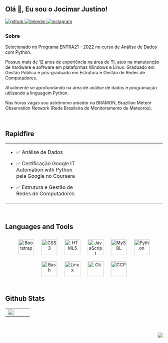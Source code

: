 ## Olá 👋, Eu sou o Jocimar Justino!  
  

<a href="https://github.com/jocimarjustino" target="_blank">
<img src=https://img.shields.io/badge/github-%2324292e.svg?&style=for-the-badge&logo=github&logoColor=white alt=github style="margin-bottom: 5px;" />
</a>
<a href="https://linkedin.com/in/jocimarjustino" target="_blank">
<img src=https://img.shields.io/badge/linkedin-%231E77B5.svg?&style=for-the-badge&logo=linkedin&logoColor=white alt=linkedin style="margin-bottom: 5px;" />
</a>
<a href="https://instagram.com/jocimarjustino" target="_blank">
<img src=https://img.shields.io/badge/instagram-%23000000.svg?&style=for-the-badge&logo=instagram&logoColor=white alt=instagram style="margin-bottom: 5px;" />
</a>  
  



### Sobre  
Selecionado no Programa ENTRA21 - 2022 no curso de Análise de Dados com Python.

Possuo mais de 12 anos de experiência na área de TI, atuo na manutenção de hardware e software em plataformas Windows e Linux. Graduado em Gestão Pública e pós-graduado em Estrutura e Gestão de Redes de Computadores. 

Atualmente se aprofundando na área de análise de dados e programação utilizando a linguagem Python.

Nas horas vagas sou astrônomo amador na BRAMON, Brazilian Meteor Observation Network (Rede Brasileira de Monitoramento de Meteoros). 
  
  

<br/>  


## Rapidfire  
<table><tr><td valign="top" width="50%">

- ✅ Análise de Dados  
  

- ✅ Certificação Google IT Automation with Python pela Google no Coursera   
  

- ✅ Estrutura e Gestão de Redes de Computadores  


</td><td valign="top" width="50%">



</td></tr></table>  

<br/>  


## Languages and Tools  
<div align="center">  
<a href="https://getbootstrap.com/docs/3.4/javascript/" target="_blank"><img style="margin: 10px" src="https://profilinator.rishav.dev/skills-assets/bootstrap-plain.svg" alt="Bootstrap" height="50" /></a>  
<a href="https://www.w3schools.com/css/" target="_blank"><img style="margin: 10px" src="https://profilinator.rishav.dev/skills-assets/css3-original-wordmark.svg" alt="CSS3" height="50" /></a>  
<a href="https://en.wikipedia.org/wiki/HTML5" target="_blank"><img style="margin: 10px" src="https://profilinator.rishav.dev/skills-assets/html5-original-wordmark.svg" alt="HTML5" height="50" /></a>  
<a href="https://www.javascript.com/" target="_blank"><img style="margin: 10px" src="https://profilinator.rishav.dev/skills-assets/javascript-original.svg" alt="JavaScript" height="50" /></a>  
<a href="https://www.mysql.com/" target="_blank"><img style="margin: 10px" src="https://profilinator.rishav.dev/skills-assets/mysql-original-wordmark.svg" alt="MySQL" height="50" /></a>  
<a href="https://www.python.org/" target="_blank"><img style="margin: 10px" src="https://profilinator.rishav.dev/skills-assets/python-original.svg" alt="Python" height="50" /></a>  
<a href="https://www.gnu.org/software/bash/" target="_blank"><img style="margin: 10px" src="https://profilinator.rishav.dev/skills-assets/gnu_bash-icon.svg" alt="Bash" height="50" /></a>  
<a href="https://www.linux.org/" target="_blank"><img style="margin: 10px" src="https://profilinator.rishav.dev/skills-assets/linux-original.svg" alt="Linux" height="50" /></a>  
<a href="https://github.com/" target="_blank"><img style="margin: 10px" src="https://profilinator.rishav.dev/skills-assets/git-scm-icon.svg" alt="Git" height="50" /></a>  
<a href="https://cloud.google.com/" target="_blank"><img style="margin: 10px" src="https://profilinator.rishav.dev/skills-assets/google_cloud-icon.svg" alt="GCP" height="50" /></a>  
</div>  

<br/>  


## Github Stats  
<table><tr><td valign="top" width="50%">

<img src="https://github-readme-stats.vercel.app/api?username=jocimarjustino&show_icons=true&count_private=true&hide_border=true" align="left" style="width: 100%" />

</td><td valign="top" width="50%">



</td></tr></table>  

<br/>  

  

<br/>  

<div align="right">
<img src="https://komarev.com/ghpvc/?username=jocimarjustino&&style=flat-square" align="right" />
</div>  
  

<br/>  


<br />
